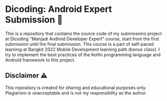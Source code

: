 # Dicoding: Android Expert Submission 📱
<p>This is a repository that contains the source code of my submissions project at Dicoding "Menjadi Android Developer Expert" course, start from the first submission until the final submission. This course is a part of self-paced learning at Bangkit 2022 Mobile Development learning path (bonus class). I try to implement the best practices of the Kotlin programming language and Android framework to this project.</p>

## Disclaimer ⚠️
This repository is created for sharing and educational purposes only. Plagiarism is unacceptable and is not my responsibility as the author.
